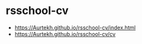 # rsschool-cv
* https://Aurtekh.github.io/rsschool-cv/index.html
* https://Aurtekh.github.io/rsschool-cv/cv
 
